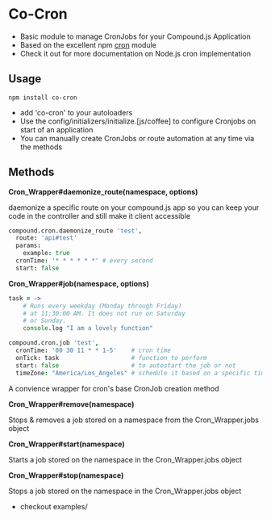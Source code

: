 Co-Cron
====
* Basic module to manage CronJobs for your Compound.js Application
* Based on the excellent npm [cron](https://npmjs.org/package/cron) module
* Check it out for more documentation on Node.js cron implementation

Usage
-------------
```
npm install co-cron
```
* add 'co-cron' to your autoloaders
* Use the config/initializers/initialize.[js/coffee] to configure Cronjobs on start of an application
* You can manually create CronJobs or route automation at any time via the methods

Methods
--------------

**Cron_Wrapper#daemonize_route(namespace, options)**
  
  daemonize a specific route on your compound.js app so you can keep your code in the controller and still make it client accessible

  ```coffeescript
  compound.cron.daemonize_route 'test',
    route: 'api#test'
    params:
      example: true
    cronTime: '* * * * * *' # every second
    start: false
  ```

**Cron_Wrapper#job(namespace, options)**
  ```coffeescript
  task = ->
      # Runs every weekday (Monday through Friday)
      # at 11:30:00 AM. It does not run on Saturday
      # or Sunday.
      console.log "I am a lovely function"

  compound.cron.job 'test',
    cronTime: '00 30 11 * * 1-5'    # cron time
    onTick: task                    # function to perform
    start: false                    # to autostart the job or not
    timeZone: "America/Los_Angeles" # schedule it based on a specific timezone 
  ```

A convience wrapper for cron's base CronJob creation method

**Cron_Wrapper#remove(namespace)**

Stops & removes a job stored on a namespace from the Cron_Wrapper.jobs object

**Cron_Wrapper#start(namespace)**

Starts a job stored on the namespace in the Cron_Wrapper.jobs object

**Cron_Wrapper#stop(namespace)**

Stops a job stored on the namespace in the Cron_Wrapper.jobs object
  

* checkout examples/
